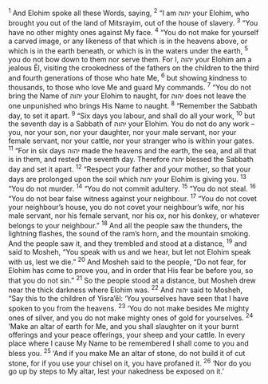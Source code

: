 <sup>1</sup> And Elohim spoke all these Words, saying,
<sup>2</sup> “I am יהוה your Elohim, who brought you out of the land of Mitsrayim, out of the house of slavery.
<sup>3</sup> “You have no other mighty ones against My face.
<sup>4</sup> “You do not make for yourself a carved image, or any likeness of that which is in the heavens above, or which is in the earth beneath, or which is in the waters under the earth,
<sup>5</sup> you do not bow down to them nor serve them. For I, יהוה your Elohim am a jealous Ĕl, visiting the crookedness of the fathers on the children to the third and fourth generations of those who hate Me,
<sup>6</sup> but showing kindness to thousands, to those who love Me and guard My commands.
<sup>7</sup> “You do not bring the Name of יהוה your Elohim to naught, for יהוה does not leave the one unpunished who brings His Name to naught.
<sup>8</sup> “Remember the Sabbath day, to set it apart.
<sup>9</sup> “Six days you labour, and shall do all your work,
<sup>10</sup> but the seventh day is a Sabbath of יהוה your Elohim. You do not do any work – you, nor your son, nor your daughter, nor your male servant, nor your female servant, nor your cattle, nor your stranger who is within your gates.
<sup>11</sup> “For in six days יהוה made the heavens and the earth, the sea, and all that is in them, and rested the seventh day. Therefore יהוה blessed the Sabbath day and set it apart.
<sup>12</sup> “Respect your father and your mother, so that your days are prolonged upon the soil which יהוה your Elohim is giving you.
<sup>13</sup> “You do not murder.
<sup>14</sup> “You do not commit adultery.
<sup>15</sup> “You do not steal.
<sup>16</sup> “You do not bear false witness against your neighbour.
<sup>17</sup> “You do not covet your neighbour’s house, you do not covet your neighbour’s wife, nor his male servant, nor his female servant, nor his ox, nor his donkey, or whatever belongs to your neighbour.”
<sup>18</sup> And all the people saw the thunders, the lightning flashes, the sound of the ram’s horn, and the mountain smoking. And the people saw it, and they trembled and stood at a distance,
<sup>19</sup> and said to Mosheh, “You speak with us and we hear, but let not Elohim speak with us, lest we die.”
<sup>20</sup> And Mosheh said to the people, “Do not fear, for Elohim has come to prove you, and in order that His fear be before you, so that you do not sin.”
<sup>21</sup> So the people stood at a distance, but Mosheh drew near the thick darkness where Elohim was.
<sup>22</sup> And יהוה said to Mosheh, “Say this to the children of Yisra’ĕl: ‘You yourselves have seen that I have spoken to you from the heavens.
<sup>23</sup> ‘You do not make besides Me mighty ones of silver, and you do not make mighty ones of gold for yourselves.
<sup>24</sup> ‘Make an altar of earth for Me, and you shall slaughter on it your burnt offerings and your peace offerings, your sheep and your cattle. In every place where I cause My Name to be remembered I shall come to you and bless you.
<sup>25</sup> ‘And if you make Me an altar of stone, do not build it of cut stone, for if you use your chisel on it, you have profaned it.
<sup>26</sup> ‘Nor do you go up by steps to My altar, lest your nakedness be exposed on it.’
